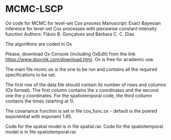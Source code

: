 # MCMC-LSCP
Ox code for MCMC for level-set Cox process
Manuscript: Exact Bayesian inference for level-set Cox processes with piecewise constant intensity function
Authors: Flávio B. Gonçalves and Bárbara C. C. Dias


The algorithms are coded in Ox

Please, download Ox Console (including OxEdit) from the link https://www.doornik.com/download.html.
Ox is free for academic use.

The main file mcmc.ox is the one to be run and contains all the required specifications to be set.

The first row of the data file should contain its number of rows and columns (Ox format).
The first column contains the x coordinates and the second one the y coordinates.
For the spatiotemporal code, the third collumn contains the times (starting at 1).

The covariance function is set in file cov_func.ox - default is the poered exponential with exponent 1.95.

Code for the spatial model is in file spatial.rar.
Code for the spatiotemporal model is in file spatiotemporal.rar.
